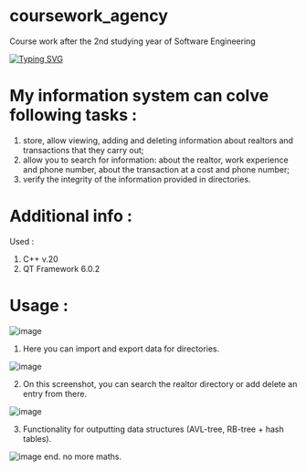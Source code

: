 # coursework_agency
Course work after the 2nd studying year of Software Engineering

[![Typing SVG]((https://readme-typing-svg.herokuapp.com/?color=%2336BCF7&lines=Real-Estate-Agency))](https://git.io/typing-svg)

# My information system can colve following tasks :

1) store, allow viewing, adding and deleting
information about realtors and transactions that they carry out;
2) allow you to search for information: about the realtor, work experience and
phone number, about the transaction at a cost and phone number;
3) verify the integrity of the information provided in
directories.

# Additional info :
Used :
1) C++ v.20
2) QT Framework 6.0.2

# Usage :
![image](https://github.com/elstrak/coursework_agency/assets/89124030/ab606ea9-a37b-4b1a-bd1b-1b5aff7902b7)

1) Here you can import and export data for directories.

![image](https://github.com/elstrak/coursework_agency/assets/89124030/2069f04e-7f39-4447-838f-ef1e1e25f2d6)

2) On this screenshot, you can search the realtor directory or add delete an entry from there.

![image](https://github.com/elstrak/coursework_agency/assets/89124030/2c66e210-9ff0-47f2-8864-452a7c020f33)

3) Functionality for outputting data structures (AVL-tree, RB-tree + hash tables).

![image](https://github.com/elstrak/coursework_agency/assets/89124030/d90ffe4f-33cb-4f8e-b3f5-7f1f966a3c0e)
end. no more maths.






